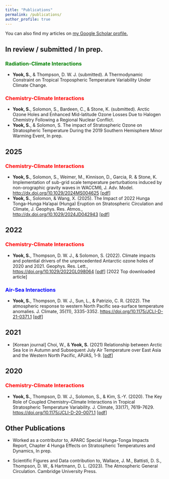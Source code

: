 ```yaml
---
title: "Publications"
permalink: /publications/
author_profile: true
---
```

You can also find my articles on <u><a href="https://scholar.google.com/citations?user=mvtir2cAAAAJ&hl=en&oi=ao">my Google Scholar profile</a>.</u>

## In review / submitted / In prep.
### <span style="color:green">Radiation-Climate Interactions</span>
* **Yook, S.**, & Thompson, D. W. J. (submitted).  A Thermodynamic Constraint on Tropical Tropospheric Temperature Variability Under Climate Change.
### <span style="color:red">Chemistry-Climate Interactions</span>
* **Yook, S.**, Solomon, S., Bardeen, C., & Stone, K. (submitted). Arctic Ozone Holes and Enhanced Mid-latitude Ozone Losses Due to Halogen Chemistry Following a Regional Nuclear Conflict.
* **Yook, S.**, & Solomon, S. The impact of Stratospheric Ozone on Stratospheric Temperature During the 2019 Southern Hemisphere Minor Warming Event, In prep.
 
## 2025
### <span style="color:red">Chemistry-Climate Interactions</span>
* **Yook, S.**, Solomon, S., Weimer, M., Kinnison, D., Garcia, R. & Stone, K. Implementation of sub-grid scale temperature perturbations induced by non-orographic gravity waves in WACCM6, J. Adv. Model. <u><a href="http://dx.doi.org/10.1029/2024MS004625">http://dx.doi.org/10.1029/2024MS004625</a></u> \[[pdf](http://shimyook.github.io/files/JAMES2025.pdf)\]
* **Yook, S.**, Solomon, & Wang, X. (2025). The Impact of 2022 Hunga Tonga-Hunga Ha’apai (Hunga) Eruption on Stratospheric Circulation and Climate, J. Geophys. Res. Atmos., <u><a href="http://dx.doi.org/10.1029/2024JD042943">http://dx.doi.org/10.1029/2024JD042943</a></u> \[[pdf](http://shimyook.github.io/files/JGR2025.pdf)\]

## 2022
### <span style="color:red">Chemistry-Climate Interactions</span>
* **Yook, S.**, Thompson, D. W. J., & Solomon, S. (2022). Climate impacts and potential drivers of the unprecedented Antarctic ozone holes of 2020 and 2021. Geophys. Res. Lett., <u><a href="https://doi.org/10.1029/2022GL098064">https://doi.org/10.1029/2022GL098064</a></u> \[[pdf](http://shimyook.github.io/files/GRL2022.pdf)\] [2022 Top downloaded article]
### <span style="color:blue">Air-Sea Interactions</span>
* **Yook, S.**, Thompson, D. W. J., Sun, L., & Patrizio, C. R. (2022). The atmospheric response to western North Pacific sea-surface temperature anomalies. J. Climate, 35(11), 3335-3352. <u><a href="https://doi.org/10.1175/JCLI-D-21-0371.1">https://doi.org/10.1175/JCLI-D-21-0371.1</a></u> \[[pdf](http://shimyook.github.io/files/JCL2022.pdf)\]

## 2021
* [Korean journal] Choi, W., & **Yook, S.** (2021) Relationship between Arctic Sea Ice in Autumn and Subsequent July Air Temperature over East Asia and the Western North Pacific, APJAS, 1-9.
\[[pdf](http://shimyook.github.io/files/JCL2020.pdf)\]

## 2020
### <span style="color:red">Chemistry-Climate Interactions</span>
* **Yook, S.**, Thompson, D. W. J., Solomon, S., & Kim, S.-Y. (2020). The Key Role of Coupled Chemistry–Climate Interactions in Tropical Stratospheric Temperature Variability. J. Climate, 33(17), 7619-7629. <u><a href="https://doi.org/10.1175/JCLI-D-20-0071.1">https://doi.org/10.1175/JCLI-D-20-0071.1</a></u> \[[pdf](http://shimyook.github.io/files/JCL2020.pdf)\]



## Other Publications
* Worked as a contributor to, APARC Special Hunga-Tonga Impacts Report, Chapter 4 Hunga Effects on Stratospheric Temperatures and Dynamics, In prep.

* Scientific Figures and Data contribution to, Wallace, J. M., Battisti, D. S., Thompson, D. W., & Hartmann, D. L. (2023). The Atmospheric General Circulation. Cambridge University Press.
